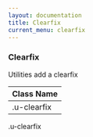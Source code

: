 ```yaml
---
layout: documentation
title: Clearfix
current_menu: clearfix
---
```


<h3 class="c-headline c-headline--xlarge c-headline--capitalize">Clearfix</h3>

Utilities add a clearfix

| Class Name                  |
| --------------------------- |
| .u-clearfix                 |


<div class="o-grid u-1/1">
  <div class="o-grid__item u-1/1">
    <div class="t-navy u-clearfix u-float-left u-1/3">
      .u-clearfix
    </div>
  </div>
</div>